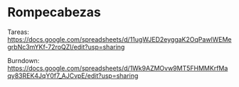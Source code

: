 # Rompecabezas

Tareas: https://docs.google.com/spreadsheets/d/11ugWJED2eyggaK2OqPawlWEMegrbNc3mYKf-72roQZI/edit?usp=sharing

Burndown: https://docs.google.com/spreadsheets/d/1Wk9AZMOvw9MT5FHMMKrfMaqy83REK4JqY0f7_AJCvpE/edit?usp=sharing
